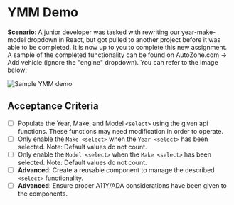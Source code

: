 # YMM Demo
**Scenario**: A junior developer was tasked with rewriting our year-make-model dropdown in React, but got pulled to another project before it was able to be completed. It is now up to you to complete this new assignment. A sample of the completed functionality can be found on AutoZone.com -> Add vehicle (ignore the "engine" dropdown). You can refer to the image below:

![Sample YMM demo](https://github.com/dcohen613/ymm-demo/blob/affdefe883c87660f6619f17141d6d3cfbfea72d/Screenshot%202023-02-26%20at%207.53.00%20PM.png)

## Acceptance Criteria
 - [ ] Populate the Year, Make, and Model `<select>` using the given api functions. These functions may need modification in order to operate.
 - [ ] Only enable the `Make <select>` when the `Year <select>` has been selected. Note: Default values do not count.
 - [ ] Only enable the `Model <select>` when the `Make <select>` has been selected. Note: Default values do not count.
 - [ ] **Advanced**: Create a reusable component to manage the described `<select>` functionality.
 - [ ] **Advanced**: Ensure proper A11Y/ADA considerations have been given to the components.
